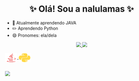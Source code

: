 <h1 align="center">✨ Olá! Sou a nalulamas ✨</h1>

- 🌱 Atualmente aprendendo JAVA
- ✏️ Aprendendo Python
- 😄 Pronomes: ela/dela

<div align="center">
  <a href="https://github.com/nalulamas">
  <img height="180em" src="https://github-readme-stats.vercel.app/api?username=nalulamas&show_icons=true&theme=tokyonight&include_all_commits=true&count_private=true"/>
  <img height="180em" src="https://github-readme-stats.vercel.app/api/top-langs/?username=nalulamas&layout=compact&langs_count=7&theme=tokyonight"/>
</div>
<div style="display: inline_block"><br>
  <img align="center" alt="Rafa-Js" height="30" width="40" src="https://raw.githubusercontent.com/devicons/devicon/master/icons/java/java-plain.svg">
  <img align="center" alt="Rafa-Ts" height="30" width="40" src="https://raw.githubusercontent.com/devicons/devicon/master/icons/python/python-plain.svg">
  
</div>
  
  ##
  
  <div>   
  
  <a href="https://www.linkedin.com/in/analuizalamas/" target="_blank"><img src="https://img.shields.io/badge/-LinkedIn-%230077B5?style=for-the-badge&logo=linkedin&logoColor=white" target="_blank"></a>  
  
</div>
